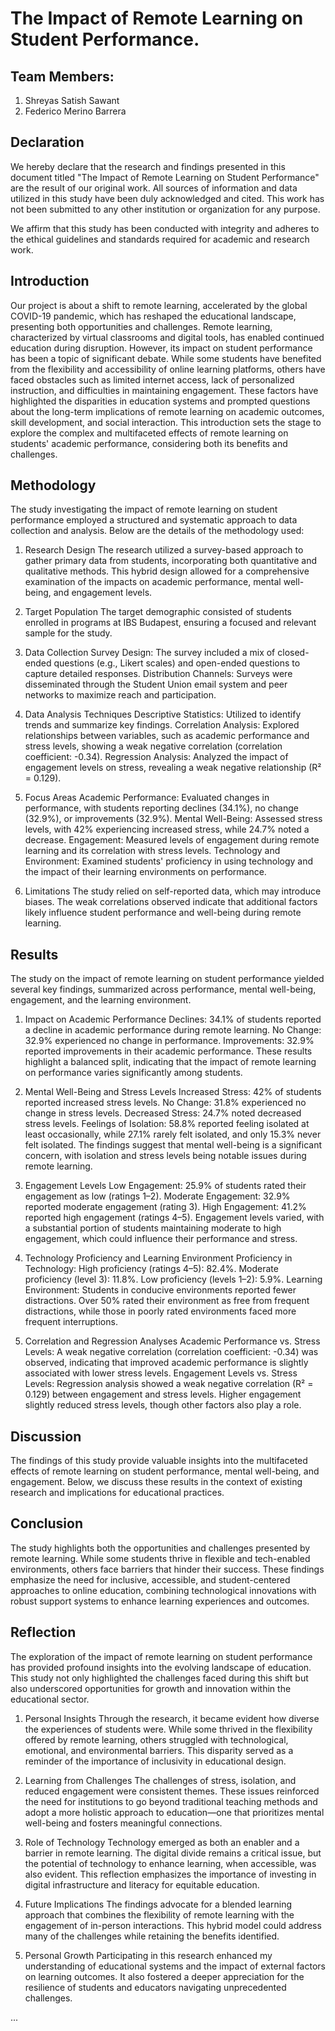 # The Impact of Remote Learning on Student Performance.

## Team Members:
1. Shreyas Satish Sawant
2. Federico Merino Barrera

## Declaration
We hereby declare that the research and findings presented in this document titled "The Impact of Remote Learning on Student Performance" are the result of our original work. All sources of information and data utilized in this study have been duly acknowledged and cited. This work has not been submitted to any other institution or organization for any purpose.

We affirm that this study has been conducted with integrity and adheres to the ethical guidelines and standards required for academic and research work.

## Introduction
Our project is about a shift to remote learning, accelerated by the global COVID-19 pandemic, which has reshaped the educational landscape, presenting both opportunities and challenges. Remote learning, characterized by virtual classrooms and digital tools, has enabled continued education during disruption. However, its impact on student performance has been a topic of significant debate.
While some students have benefited from the flexibility and accessibility of online learning platforms, others have faced obstacles such as limited internet access, lack of personalized instruction, and difficulties in maintaining engagement. These factors have highlighted the disparities in education systems and prompted questions about the long-term implications of remote learning on academic outcomes, skill development, and social interaction. This introduction sets the stage to explore the complex and multifaceted effects of remote learning on students' academic performance, considering both its benefits and challenges.

## Methodology
The study investigating the impact of remote learning on student performance employed a structured and systematic approach to data collection and analysis. Below are the details of the methodology used:

1. Research Design
The research utilized a survey-based approach to gather primary data from students, incorporating both quantitative and qualitative methods. This hybrid design allowed for a comprehensive examination of the impacts on academic performance, mental well-being, and engagement levels.

2. Target Population
The target demographic consisted of students enrolled in programs at IBS Budapest, ensuring a focused and relevant sample for the study.

3. Data Collection
Survey Design: The survey included a mix of closed-ended questions (e.g., Likert scales) and open-ended questions to capture detailed responses.
Distribution Channels: Surveys were disseminated through the Student Union email system and peer networks to maximize reach and participation.
4. Data Analysis Techniques
Descriptive Statistics: Utilized to identify trends and summarize key findings.
Correlation Analysis: Explored relationships between variables, such as academic performance and stress levels, showing a weak negative correlation (correlation coefficient: -0.34).
Regression Analysis: Analyzed the impact of engagement levels on stress, revealing a weak negative relationship (R² = 0.129).
5. Focus Areas
Academic Performance: Evaluated changes in performance, with students reporting declines (34.1%), no change (32.9%), or improvements (32.9%).
Mental Well-Being: Assessed stress levels, with 42% experiencing increased stress, while 24.7% noted a decrease.
Engagement: Measured levels of engagement during remote learning and its correlation with stress levels.
Technology and Environment: Examined students' proficiency in using technology and the impact of their learning environments on performance.
6. Limitations
The study relied on self-reported data, which may introduce biases.
The weak correlations observed indicate that additional factors likely influence student performance and well-being during remote learning.

## Results
The study on the impact of remote learning on student performance yielded several key findings, summarized across performance, mental well-being, engagement, and the learning environment.
1. Impact on Academic Performance
Declines: 34.1% of students reported a decline in academic performance during remote learning.
No Change: 32.9% experienced no change in performance.
Improvements: 32.9% reported improvements in their academic performance.
These results highlight a balanced split, indicating that the impact of remote learning on performance varies significantly among students.

2. Mental Well-Being and Stress Levels
Increased Stress: 42% of students reported increased stress levels.
No Change: 31.8% experienced no change in stress levels.
Decreased Stress: 24.7% noted decreased stress levels.
Feelings of Isolation: 58.8% reported feeling isolated at least occasionally, while 27.1% rarely felt isolated, and only 15.3% never felt isolated.
The findings suggest that mental well-being is a significant concern, with isolation and stress levels being notable issues during remote learning.

3. Engagement Levels
Low Engagement: 25.9% of students rated their engagement as low (ratings 1–2).
Moderate Engagement: 32.9% reported moderate engagement (rating 3).
High Engagement: 41.2% reported high engagement (ratings 4–5).
Engagement levels varied, with a substantial portion of students maintaining moderate to high engagement, which could influence their performance and stress.

4. Technology Proficiency and Learning Environment
Proficiency in Technology:
High proficiency (ratings 4–5): 82.4%.
Moderate proficiency (level 3): 11.8%.
Low proficiency (levels 1–2): 5.9%.
Learning Environment:
Students in conducive environments reported fewer distractions. Over 50% rated their environment as free from frequent distractions, while those in poorly rated environments faced more frequent interruptions.
5. Correlation and Regression Analyses
Academic Performance vs. Stress Levels:
A weak negative correlation (correlation coefficient: -0.34) was observed, indicating that improved academic performance is slightly associated with lower stress levels.
Engagement Levels vs. Stress Levels:
Regression analysis showed a weak negative correlation (R² = 0.129) between engagement and stress levels. Higher engagement slightly reduced stress levels, though other factors also play a role.


## Discussion
The findings of this study provide valuable insights into the multifaceted effects of remote learning on student performance, mental well-being, and engagement. Below, we discuss these results in the context of existing research and implications for educational practices.

## Conclusion
The study highlights both the opportunities and challenges presented by remote learning. While some students thrive in flexible and tech-enabled environments, others face barriers that hinder their success. These findings emphasize the need for inclusive, accessible, and student-centered approaches to online education, combining technological innovations with robust support systems to enhance learning experiences and outcomes.

## Reflection
The exploration of the impact of remote learning on student performance has provided profound insights into the evolving landscape of education. This study not only highlighted the challenges faced during this shift but also underscored opportunities for growth and innovation within the educational sector.
1. Personal Insights
Through the research, it became evident how diverse the experiences of students were. While some thrived in the flexibility offered by remote learning, others struggled with technological, emotional, and environmental barriers. This disparity served as a reminder of the importance of inclusivity in educational design.

2. Learning from Challenges
The challenges of stress, isolation, and reduced engagement were consistent themes. These issues reinforced the need for institutions to go beyond traditional teaching methods and adopt a more holistic approach to education—one that prioritizes mental well-being and fosters meaningful connections.

3. Role of Technology
Technology emerged as both an enabler and a barrier in remote learning. The digital divide remains a critical issue, but the potential of technology to enhance learning, when accessible, was also evident. This reflection emphasizes the importance of investing in digital infrastructure and literacy for equitable education.

4. Future Implications
The findings advocate for a blended learning approach that combines the flexibility of remote learning with the engagement of in-person interactions. This hybrid model could address many of the challenges while retaining the benefits identified.

5. Personal Growth
Participating in this research enhanced my understanding of educational systems and the impact of external factors on learning outcomes. It also fostered a deeper appreciation for the resilience of students and educators navigating unprecedented challenges.

... 
